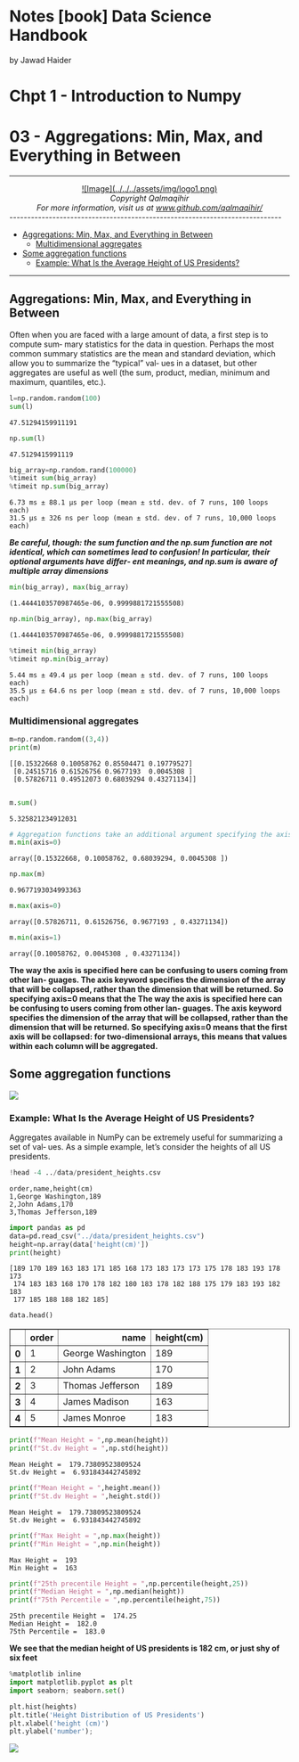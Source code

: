 Notes [book] Data Science Handbook
================
by Jawad Haider
# **Chpt 1 - Introduction to Numpy**

# 03 - Aggregations: Min, Max, and Everything in Between

------------------------------------------------------------------------
<center>
<a href=''>![Image](../../../assets/img/logo1.png)</a>
</center>
<center>
<em>Copyright Qalmaqihir</em>
</center>
<center>
<em>For more information, visit us at
<a href='http://www.github.com/qalmaqihir/'>www.github.com/qalmaqihir/</a></em>
</center>
----------------------------------------------------------------------------


- <a href="#aggregations-min-max-and-everything-in-between"
  id="toc-aggregations-min-max-and-everything-in-between">Aggregations:
  Min, Max, and Everything in Between</a>
  - <a href="#multidimensional-aggregates"
    id="toc-multidimensional-aggregates">Multidimensional aggregates</a>
- <a href="#some-aggregation-functions"
  id="toc-some-aggregation-functions">Some aggregation functions</a>
  - <a href="#example-what-is-the-average-height-of-us-presidents"
    id="toc-example-what-is-the-average-height-of-us-presidents">Example:
    What Is the Average Height of US Presidents?</a>

------------------------------------------------------------------------

## Aggregations: Min, Max, and Everything in Between

Often when you are faced with a large amount of data, a first step is to
compute sum‐ mary statistics for the data in question. Perhaps the most
common summary statistics are the mean and standard deviation, which
allow you to summarize the “typical” val‐ ues in a dataset, but other
aggregates are useful as well (the sum, product, median, minimum and
maximum, quantiles, etc.).

``` python
l=np.random.random(100)
sum(l)
```

    47.51294159911191

``` python
np.sum(l)
```

    47.5129415991119

``` python
big_array=np.random.rand(100000)
%timeit sum(big_array)
%timeit np.sum(big_array)
```

    6.73 ms ± 88.1 µs per loop (mean ± std. dev. of 7 runs, 100 loops each)
    31.5 µs ± 326 ns per loop (mean ± std. dev. of 7 runs, 10,000 loops each)

***Be careful, though: the sum function and the np.sum function are not
identical, which can sometimes lead to confusion! In particular, their
optional arguments have differ‐ ent meanings, and np.sum is aware of
multiple array dimensions***

``` python
min(big_array), max(big_array)
```

    (1.4444103570987465e-06, 0.9999881721555508)

``` python
np.min(big_array), np.max(big_array)
```

    (1.4444103570987465e-06, 0.9999881721555508)

``` python
%timeit min(big_array)
%timeit np.min(big_array)
```

    5.44 ms ± 49.4 µs per loop (mean ± std. dev. of 7 runs, 100 loops each)
    35.5 µs ± 64.6 ns per loop (mean ± std. dev. of 7 runs, 10,000 loops each)

### Multidimensional aggregates

``` python
m=np.random.random((3,4))
print(m)
```

    [[0.15322668 0.10058762 0.85504471 0.19779527]
     [0.24515716 0.61526756 0.9677193  0.0045308 ]
     [0.57826711 0.49512073 0.68039294 0.43271134]]

``` python

m.sum()
```

    5.325821234912031

``` python
# Aggregation functions take an additional argument specifying the axis along which the aggregate is computed.
m.min(axis=0)
```

    array([0.15322668, 0.10058762, 0.68039294, 0.0045308 ])

``` python
np.max(m)
```

    0.9677193034993363

``` python
m.max(axis=0)
```

    array([0.57826711, 0.61526756, 0.9677193 , 0.43271134])

``` python
m.min(axis=1)
```

    array([0.10058762, 0.0045308 , 0.43271134])

**The way the axis is specified here can be confusing to users coming
from other lan‐ guages. The axis keyword specifies the dimension of the
array that will be collapsed, rather than the dimension that will be
returned. So specifying axis=0 means that the The way the axis is
specified here can be confusing to users coming from other lan‐ guages.
The axis keyword specifies the dimension of the array that will be
collapsed, rather than the dimension that will be returned. So
specifying axis=0 means that the first axis will be collapsed: for
two-dimensional arrays, this means that values within each column will
be aggregated.**

## Some aggregation functions

![](3.png)

### Example: What Is the Average Height of US Presidents?

Aggregates available in NumPy can be extremely useful for summarizing a
set of val‐ ues. As a simple example, let’s consider the heights of all
US presidents.

``` python
!head -4 ../data/president_heights.csv
```

    order,name,height(cm)
    1,George Washington,189
    2,John Adams,170
    3,Thomas Jefferson,189

``` python
import pandas as pd
data=pd.read_csv("../data/president_heights.csv")
height=np.array(data['height(cm)'])
print(height)
```

    [189 170 189 163 183 171 185 168 173 183 173 173 175 178 183 193 178 173
     174 183 183 168 170 178 182 180 183 178 182 188 175 179 183 193 182 183
     177 185 188 188 182 185]

``` python
data.head()
```

<div>
<style scoped>
    .dataframe tbody tr th:only-of-type {
        vertical-align: middle;
    }

    .dataframe tbody tr th {
        vertical-align: top;
    }

    .dataframe thead th {
        text-align: right;
    }
</style>
<table border="1" class="dataframe">
  <thead>
    <tr style="text-align: right;">
      <th></th>
      <th>order</th>
      <th>name</th>
      <th>height(cm)</th>
    </tr>
  </thead>
  <tbody>
    <tr>
      <th>0</th>
      <td>1</td>
      <td>George Washington</td>
      <td>189</td>
    </tr>
    <tr>
      <th>1</th>
      <td>2</td>
      <td>John Adams</td>
      <td>170</td>
    </tr>
    <tr>
      <th>2</th>
      <td>3</td>
      <td>Thomas Jefferson</td>
      <td>189</td>
    </tr>
    <tr>
      <th>3</th>
      <td>4</td>
      <td>James Madison</td>
      <td>163</td>
    </tr>
    <tr>
      <th>4</th>
      <td>5</td>
      <td>James Monroe</td>
      <td>183</td>
    </tr>
  </tbody>
</table>
</div>

``` python
print(f"Mean Height = ",np.mean(height))
print(f"St.dv Height = ",np.std(height))
```

    Mean Height =  179.73809523809524
    St.dv Height =  6.931843442745892

``` python
print(f"Mean Height = ",height.mean())
print(f"St.dv Height = ",height.std())
```

    Mean Height =  179.73809523809524
    St.dv Height =  6.931843442745892

``` python
print(f"Max Height = ",np.max(height))
print(f"Min Height = ",np.min(height))
```

    Max Height =  193
    Min Height =  163

``` python
print(f"25th precentile Height = ",np.percentile(height,25))
print(f"Median Height = ",np.median(height))
print(f"75th Percentile = ",np.percentile(height,75))
```

    25th precentile Height =  174.25
    Median Height =  182.0
    75th Percentile =  183.0

**We see that the median height of US presidents is 182 cm, or just shy
of six feet**

``` python
%matplotlib inline
import matplotlib.pyplot as plt
import seaborn; seaborn.set()
```

``` python
plt.hist(heights)
plt.title('Height Distribution of US Presidents')
plt.xlabel('height (cm)')
plt.ylabel('number');
```

![](03_Aggregation%20Min%20Max_files/figure-gfm/cell-23-output-1.png)
